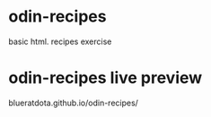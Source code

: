 # odin-recipes
basic html. recipes exercise
# odin-recipes live preview
blueratdota.github.io/odin-recipes/